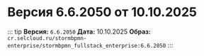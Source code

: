 # Версия 6.6.2050 от 10.10.2025

::: tip
**Версия:** `6.6.2050`
**Дата:** 10.10.2025
**Образ:** `cr.selcloud.ru/stormbpmn-enterprise/stormbpmn_fullstack_enterprise:6.6.2050`
:::

